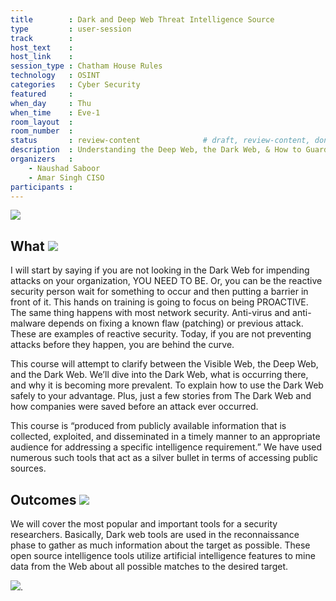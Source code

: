 ```yaml
---
title        : Dark and Deep Web Threat Intelligence Source
type         : user-session
track        : 
host_text    : 
host_link    :
session_type : Chatham House Rules
technology   : OSINT
categories   : Cyber Security
featured     :
when_day     : Thu
when_time    : Eve-1
room_layout  :
room_number  :
status       : review-content              # draft, review-content, done
description  : Understanding the Deep Web, the Dark Web, & How to Guard Your Network and Sharing knowledge on Dark and Deep web Open Source Intelligence 
organizers   :
    - Naushad Saboor
    - Amar Singh CISO
participants :
---
```

<img src="https://www.naushad.co.uk/wp-content/uploads/2017/07/CyberScreen-1.gif">

## What <img src="https://www.naushad.co.uk/wp-content/uploads/2018/05/elite-hacker.gif">
I will start by saying if you are not looking in the Dark Web for impending attacks on your organization, YOU NEED TO BE. Or, you can be the reactive security person wait for something to occur and then putting a barrier in front of it. This hands on training is going to focus on being PROACTIVE. The same thing happens with most network security. Anti-virus and anti-malware depends on fixing a known flaw (patching) or previous attack. These are examples of reactive security. Today, if you are not preventing attacks before they happen, you are behind the curve.

This course will attempt to clarify between the Visible Web, the Deep Web, and the Dark Web. We’ll dive into the Dark Web, what is occurring there, and why it is becoming more prevalent. To explain how to use the Dark Web safely to your advantage. Plus, just a few stories from The Dark Web and how companies were saved before an attack ever occurred.

This course is “produced from publicly available information that is collected, exploited, and disseminated in a timely manner to an appropriate audience for addressing a specific intelligence requirement.” We have used numerous such tools that act as a silver bullet in terms of accessing public sources.

## Outcomes <img src="https://www.naushad.co.uk/wp-content/uploads/2018/05/elite-hacker.gif">

We will cover the most popular and important tools for a security researchers. Basically, Dark web tools are used in the reconnaissance phase to gather as much information about the target as possible. These open source intelligence tools utilize artificial intelligence features to mine data from the Web about all possible matches to the desired target.

<img src="https://www.naushad.co.uk/wp-content/uploads/2018/05/Types-of-Web.png">.


